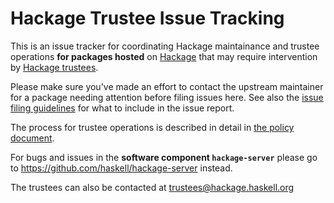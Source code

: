 # Hackage Trustee Issue Tracking

This is an issue tracker for coordinating Hackage maintainance and trustee operations **for packages hosted** on [Hackage](https://hackage.haskell.org) that may require intervention by [Hackage trustees](https://hackage.haskell.org/packages/trustees/).

Please make sure you've made an effort to contact the upstream maintainer for a package needing attention before filing issues here. See also the [issue filing guidelines](CONTRIBUTING.md) for what to include in the issue report.

The process for trustee operations is described in detail in [the policy document](https://github.com/haskell-infra/hackage-trustees/blob/master/policy.md).

For bugs and issues in the **software component `hackage-server`** please go to https://github.com/haskell/hackage-server instead.

The trustees can also be contacted at [trustees@hackage.haskell.org](mailto:trustees@hackage.haskell.org)
